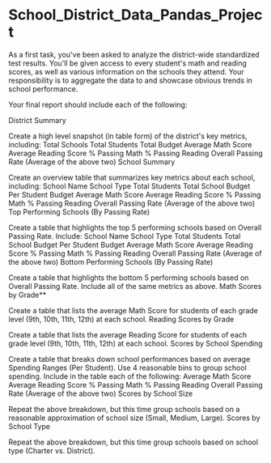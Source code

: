 # School_District_Data_Pandas_Project
As a first task, you've been asked to analyze the district-wide standardized test results. You'll be given access to every student's math and reading scores, as well as various information on the schools they attend. Your responsibility is to aggregate the data to and showcase obvious trends in school performance.

Your final report should include each of the following:

District Summary

Create a high level snapshot (in table form) of the district's key metrics, including:
Total Schools
Total Students
Total Budget
Average Math Score
Average Reading Score
% Passing Math
% Passing Reading
Overall Passing Rate (Average of the above two)
School Summary

Create an overview table that summarizes key metrics about each school, including:
School Name
School Type
Total Students
Total School Budget
Per Student Budget
Average Math Score
Average Reading Score
% Passing Math
% Passing Reading
Overall Passing Rate (Average of the above two)
Top Performing Schools (By Passing Rate)

Create a table that highlights the top 5 performing schools based on Overall Passing Rate. Include:
School Name
School Type
Total Students
Total School Budget
Per Student Budget
Average Math Score
Average Reading Score
% Passing Math
% Passing Reading
Overall Passing Rate (Average of the above two)
Bottom Performing Schools (By Passing Rate)

Create a table that highlights the bottom 5 performing schools based on Overall Passing Rate. Include all of the same metrics as above.
Math Scores by Grade**

Create a table that lists the average Math Score for students of each grade level (9th, 10th, 11th, 12th) at each school.
Reading Scores by Grade

Create a table that lists the average Reading Score for students of each grade level (9th, 10th, 11th, 12th) at each school.
Scores by School Spending

Create a table that breaks down school performances based on average Spending Ranges (Per Student). Use 4 reasonable bins to group school spending. Include in the table each of the following:
Average Math Score
Average Reading Score
% Passing Math
% Passing Reading
Overall Passing Rate (Average of the above two)
Scores by School Size

Repeat the above breakdown, but this time group schools based on a reasonable approximation of school size (Small, Medium, Large).
Scores by School Type

Repeat the above breakdown, but this time group schools based on school type (Charter vs. District).
